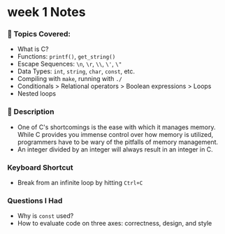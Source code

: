 # week 1 Notes 

### 👀 Topics Covered:
- What is C?
- Functions: `printf()`, `get_string()`
- Escape Sequences: `\n`, `\r`, `\\`, `\'`, `\"`
- Data Types: `int`, `string`, `char`, `const`, etc.
- Compiling with `make`, running with `./`
- Conditionals > Relational operators > Boolean expressions > Loops
- Nested loops

### 📝 Description
- One of C's shortcomings is the ease with which it manages memory. While C provides you immense control over how memory is utilized, programmers have to be wary of the pitfalls of memory management.
- An integer divided by an integer will always result in an integer in C.

### Keyboard Shortcut
- Break from an infinite loop by hitting `Ctrl+C`

### Questions I Had
- Why is `const` used?
- How to evaluate code on three axes: correctness, design, and style